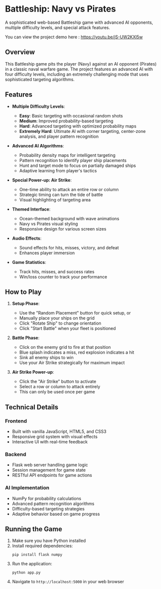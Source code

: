 # Battleship: Navy vs Pirates

A sophisticated web-based Battleship game with advanced AI opponents, multiple difficulty levels, and special attack features.

You can view the project demo here : https://youtu.be/jS-UW2KXl5w
## Overview

This Battleship game pits the player (Navy) against an AI opponent (Pirates) in a classic naval warfare game. The project features an advanced AI with four difficulty levels, including an extremely challenging mode that uses sophisticated targeting algorithms.

## Features

- **Multiple Difficulty Levels**:

  - **Easy**: Basic targeting with occasional random shots
  - **Medium**: Improved probability-based targeting
  - **Hard**: Advanced targeting with optimized probability maps
  - **Extremely Hard**: Ultimate AI with corner targeting, center-zone analysis, and player pattern recognition

- **Advanced AI Algorithms**:

  - Probability density maps for intelligent targeting
  - Pattern recognition to identify player ship placements
  - Hunt and target mode to focus on partially damaged ships
  - Adaptive learning from player's tactics

- **Special Power-up: Air Strike**:

  - One-time ability to attack an entire row or column
  - Strategic timing can turn the tide of battle
  - Visual highlighting of targeting area

- **Themed Interface**:

  - Ocean-themed background with wave animations
  - Navy vs Pirates visual styling
  - Responsive design for various screen sizes

- **Audio Effects**:

  - Sound effects for hits, misses, victory, and defeat
  - Enhances player immersion

- **Game Statistics**:
  - Track hits, misses, and success rates
  - Win/loss counter to track your performance

## How to Play

1. **Setup Phase**:

   - Use the "Random Placement" button for quick setup, or
   - Manually place your ships on the grid
   - Click "Rotate Ship" to change orientation
   - Click "Start Battle" when your fleet is positioned

2. **Battle Phase**:

   - Click on the enemy grid to fire at that position
   - Blue splash indicates a miss, red explosion indicates a hit
   - Sink all enemy ships to win
   - Use your Air Strike strategically for maximum impact

3. **Air Strike Power-up**:
   - Click the "Air Strike" button to activate
   - Select a row or column to attack entirely
   - This can only be used once per game

## Technical Details

### Frontend

- Built with vanilla JavaScript, HTML5, and CSS3
- Responsive grid system with visual effects
- Interactive UI with real-time feedback

### Backend

- Flask web server handling game logic
- Session management for game state
- RESTful API endpoints for game actions

### AI Implementation

- NumPy for probability calculations
- Advanced pattern recognition algorithms
- Difficulty-based targeting strategies
- Adaptive behavior based on game progress

## Running the Game

1. Make sure you have Python installed
2. Install required dependencies:
   ```
   pip install flask numpy
   ```
3. Run the application:
   ```
   python app.py
   ```
4. Navigate to `http://localhost:5000` in your web browser
